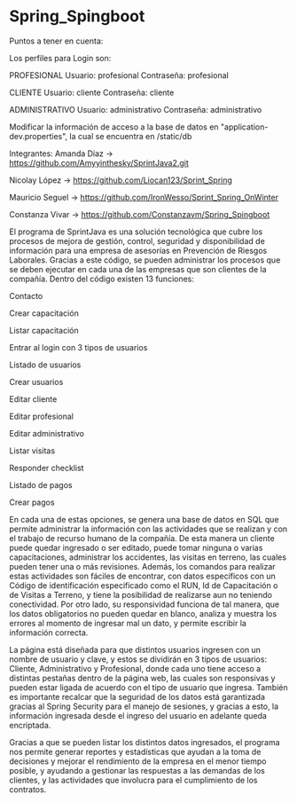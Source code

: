 # Spring_Spingboot

Puntos a tener en cuenta:

Los perfiles para Login son:

PROFESIONAL Usuario: profesional Contraseña: profesional

CLIENTE Usuario: cliente Contraseña: cliente

ADMINISTRATIVO Usuario: administrativo Contraseña: administrativo

Modificar la información de acceso a la base de datos en "application-dev.properties", la cual se encuentra en /static/db

Integrantes: Amanda Díaz -> https://github.com/Amyyinthesky/SprintJava2.git

Nicolay López -> https://github.com/Liocan123/Sprint_Spring

Mauricio Seguel -> https://github.com/IronWesso/Sprint_Spring_OnWinter

Constanza Vivar -> https://github.com/Constanzavm/Spring_Spingboot

El programa de SprintJava es una solución tecnológica que cubre los procesos de mejora de gestión, control, seguridad y disponibilidad de información para una empresa de asesorías en Prevención de Riesgos Laborales. Gracias a este código, se pueden administrar los procesos que se deben ejecutar en cada una de las empresas que son clientes de la compañía. Dentro del código existen 13 funciones:

Contacto

Crear capacitación

Listar capacitación

Entrar al login con 3 tipos de usuarios

Listado de usuarios

Crear usuarios

Editar cliente

Editar profesional

Editar administrativo

Listar visitas

Responder checklist

Listado de pagos

Crear pagos

En cada una de estas opciones, se genera una base de datos en SQL que permite administrar la información con las actividades que se realizan y con el trabajo de recurso humano de la compañía. De esta manera un cliente puede quedar ingresado o ser editado, puede tomar ninguna o varias capacitaciones, administrar los accidentes, las visitas en terreno, las cuales pueden tener una o más revisiones. Además, los comandos para realizar estas actividades son fáciles de encontrar, con datos específicos con un Código de identificación especificado como el RUN, Id de Capacitación o de Visitas a Terreno, y tiene la posibilidad de realizarse aun no teniendo conectividad. Por otro lado, su responsividad funciona de tal manera, que los datos obligatorios no pueden quedar en blanco, analiza y muestra los errores al momento de ingresar mal un dato, y permite escribir la información correcta.

La página está diseñada para que distintos usuarios ingresen con un nombre de usuario y clave, y estos se dividirán en 3 tipos de usuarios: Cliente, Administrativo y Profesional, donde cada uno tiene acceso a distintas pestañas dentro de la página web, las cuales son responsivas y pueden estar ligada de acuerdo con el tipo de usuario que ingresa. También es importante recalcar que la seguridad de los datos está garantizada gracias al Spring Security para el manejo de sesiones, y gracias a esto, la información ingresada desde el ingreso del usuario en adelante queda encriptada.

Gracias a que se pueden listar los distintos datos ingresados, el programa nos permite generar reportes y estadísticas que ayudan a la toma de decisiones y mejorar el rendimiento de la empresa en el menor tiempo posible, y ayudando a gestionar las respuestas a las demandas de los clientes, y las actividades que involucra para el cumplimiento de los contratos.
